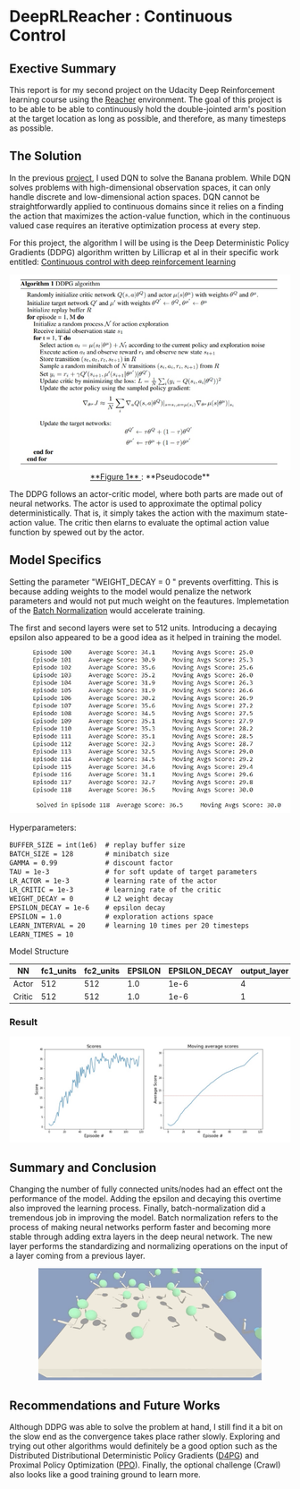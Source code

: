# DeepRLReacher : Continuous Control
## Exective Summary

This report is for my second project on the Udacity Deep Reinforcement learning course using the [Reacher](https://github.com/Unity-Technologies/ml-agents/blob/master/docs/Learning-Environment-Examples.md#reacher) environment. The goal of this project is to be able to be able to continuously hold the double-jointed arm's position at the target location as long as possible, and therefore, as many timesteps as possible. 


## The Solution
In the previous [project](https://github.com/avpresbitero/deep-rl-banana), I used DQN to solve the Banana problem. While DQN solves problems with high-dimensional observation spaces, it can only handle discrete and low-dimensional action spaces. DQN cannot be straightforwardly applied to continuous domains since it relies on a finding the action that maximizes the action-value function, which in the continuous valued case requires an iterative optimization process at every step.

For this project, the algorithm I will be using is the Deep Deterministic Policy Gradients (DDPG) algorithm written by Lillicrap et al in their specific work entitled: [Continuous control with deep reinforcement learning](https://arxiv.org/pdf/1509.02971.pdf)

<div align="center">
<img src="images/pseudocode.jpg" height="350" width="600">
</div>
<div align="center">
<u> **Figure 1** </u>: **Pseudocode**<br>  
</div>

The DDPG follows an actor-critic model, where both parts are made out of neural networks. The actor is used to approximate the optimal policy deterministically. That is, it simply takes the action with the maximum state-action value. The critic then elarns to evaluate the optimal action value function by spewed out by the actor.

## Model Specifics

Setting the parameter "WEIGHT_DECAY = 0 " prevents overfitting. This is because adding weights to the model would penalize the network parameters and would not put much weight on the feautures. Implemetation of the [Batch Normalization](https://arxiv.org/pdf/1502.03167.pdf) would accelerate training.

The first and second layers were set to 512 units. Introducing a decaying epsilon also appeared to be a good idea as it helped in training the model.

<img src="images/training.jpg">

Hyperparameters:
```
BUFFER_SIZE = int(1e6)  # replay buffer size
BATCH_SIZE = 128        # minibatch size
GAMMA = 0.99            # discount factor
TAU = 1e-3              # for soft update of target parameters
LR_ACTOR = 1e-3         # learning rate of the actor
LR_CRITIC = 1e-3        # learning rate of the critic
WEIGHT_DECAY = 0        # L2 weight decay
EPSILON_DECAY = 1e-6    # epsilon decay
EPSILON = 1.0           # exploration actions space
LEARN_INTERVAL = 20     # learning 10 times per 20 timesteps   
LEARN_TIMES = 10   
```

Model Structure


|  NN       |   fc1_units      | fc2_units   | EPSILON | EPSILON_DECAY| output_layer |
|------------|------------------|-------------|-----------|--------------|-----------|
|  Actor     |  512             | 512         |  1.0         | 1e-6         | 4            |
|  Critic    |  512             | 512         |  1.0         | 1e-6         | 1            |

### Result

<img src="images/ddpg_result.jpg">

## Summary and Conclusion
Changing the number of fully connected units/nodes had an effect ont the performance of the model. Adding the epsilon and decaying this overtime also improved the learning process. Finally, batch-normalization did a tremendous job in improving the model. Batch normalization refers to the process of making neural networks perform faster and becoming more stable through adding extra layers in the deep neural network. The new layer performs the standardizing and normalizing operations on the input of a layer coming from a previous layer.


<div align="center">
<img src="images/result.gif"   height="200" width="400">
</div>
<div align="center">
</div>

## Recommendations and Future Works
Although DDPG was able to solve the problem at hand, I still find it a bit on the slow end as the convergence takes place rather slowly. Exploring and trying out other algorithms would definitely be a good option such as the Distributed Distributional Deterministic Policy Gradients ([D4PG](https://openreview.net/forum?id=SyZipzbCb)) and Proximal Policy Optimization ([PPO](https://openai.com/blog/openai-baselines-ppo/)). Finally, the optional challenge (Crawl) also looks like a good training ground to learn more.